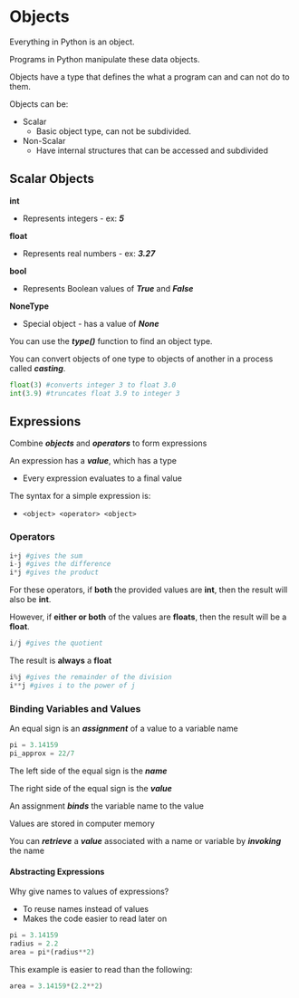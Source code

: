 # Objects

Everything in Python is an object.

Programs in Python manipulate these data objects.

Objects have a type that defines the what a program can and can not do to them.

Objects can be:
-   Scalar
    -   Basic object type, can not be subdivided.
-   Non-Scalar
    -   Have internal structures that can be accessed and subdivided



## Scalar Objects

**int**

-   Represents integers - ex: ***5***

**float**

-   Represents real numbers - ex: ***3.27***

**bool** 

-   Represents Boolean values of ***True*** and ***False***

**NoneType**

-   Special object - has a value of ***None***

    

You can use the ***type()*** function to find an object type.

You can convert objects of one type to objects of another in a process called ***casting***.

```python
float(3) #converts integer 3 to float 3.0
int(3.9) #truncates float 3.9 to integer 3
```





## Expressions

Combine ***objects*** and ***operators*** to form expressions

An expression has a ***value***, which has a type

-   Every expression evaluates to a final value

The syntax for a simple expression is: 

-   `<object> <operator> <object>`



### Operators

```python
i+j #gives the sum
i-j #gives the difference
i*j #gives the product
```

For these operators, if **both** the provided values are **int**, then the result will also be **int**.

However, if **either or both** of the values are **floats**, then the result will be a **float**.

```python
i/j #gives the quotient
```

The result is **always** a **float**

```python
i%j #gives the remainder of the division
i**j #gives i to the power of j
```



### Binding Variables and Values

An equal sign is an ***assignment*** of a value to a variable name

```python
pi = 3.14159
pi_approx = 22/7
```

The left side of the equal sign is the ***name***

The right side of the equal sign is the ***value***

An assignment ***binds*** the variable name to the value

Values are stored in computer memory

You can ***retrieve*** a ***value*** associated with a name or variable by ***invoking*** the name



#### Abstracting Expressions

Why give names to values of expressions?
-   To reuse names instead of values
-   Makes the code easier to read later on

```python
pi = 3.14159
radius = 2.2
area = pi*(radius**2)
```

This example is easier to read than the following:

```python
area = 3.14159*(2.2**2)
```

